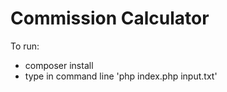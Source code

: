# Commission Calculator

To run:

 * composer install
 * type in command line 'php index.php input.txt'
